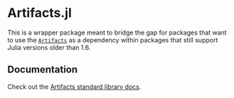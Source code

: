 # Artifacts.jl

This is a wrapper package meant to bridge the gap for packages that want to use the [`Artifacts`](https://github.com/JuliaLang/julia/tree/master/stdlib/Artifacts) as a dependency within packages that still support Julia versions older than 1.6.

## Documentation

Check out the [Artifacts standard library docs](https://docs.julialang.org/en/v1/stdlib/Artifacts/).
